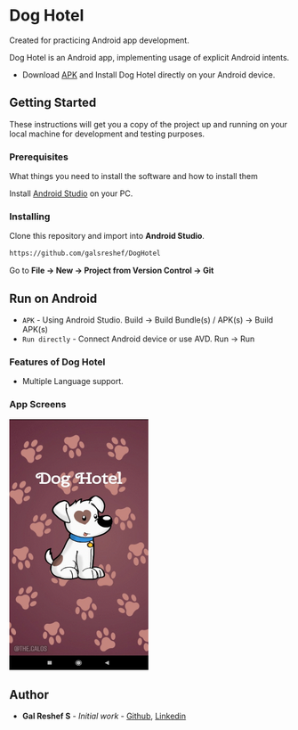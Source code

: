 # Dog Hotel

Created for practicing Android app development.

Dog Hotel is an Android app, implementing usage of explicit Android intents.

- Download [APK](https://drive.google.com/open?id=1LW1xTgF8ns5F7vFOlw9eNnKPGC_bInyu) and Install Dog Hotel directly on your Android device.

## Getting Started

These instructions will get you a copy of the project up and running on your local machine for development and testing purposes.

### Prerequisites

What things you need to install the software and how to install them

Install [Android Studio](https://developer.android.com/studio) on your PC.


### Installing

Clone this repository and import into **Android Studio**.
```bash
https://github.com/galsreshef/DogHotel
```
Go to **File -> New -> Project from Version Control -> Git**

## Run on Android

-	`APK` - Using Android Studio. Build -> Build Bundle(s) / APK(s) -> Build APK(s)
-	`Run directly` -  Connect Android device or use AVD. Run -> Run 

### Features of Dog Hotel

- Multiple Language support.

### App Screens

<img src="https://github.com/galsreshef/Dog-Hotel/blob/master/dog_hotel_gif.gif" height="450" width="250">

## Author

* **Gal Reshef S** - *Initial work* - [Github](https://github.com/galsreshef), [Linkedin](https://www.linkedin.com/in/gal-reshef-s-93871b16a)
